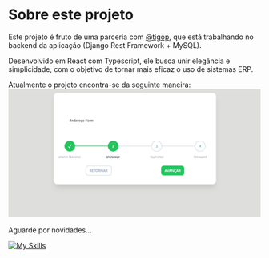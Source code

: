 # Sobre este projeto

Este projeto é fruto de uma parceria com [@tigop](https://github.com/tigop), que está trabalhando no backend da aplicação (Django Rest Framework + MySQL).

Desenvolvido em React com Typescript, ele busca unir elegância e simplicidade, com o objetivo de tornar mais eficaz o uso de sistemas ERP.

Atualmente o projeto encontra-se da seguinte maneira:
![Screenshot](https://github.com/kadu20es/gogus-react-ts/blob/main/src/assets/status_projeto/001.png?raw=true)

Aguarde por novidades...

[![My Skills](https://skillicons.dev/icons?i=ts,react,tailwind,vscode,&perline=8)](https://skillicons.dev)